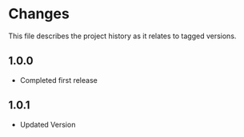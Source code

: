 # Changes
This file describes the project history as it relates to tagged versions.

## 1.0.0
- Completed first release

## 1.0.1
- Updated Version
